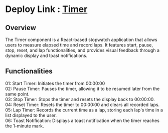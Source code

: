 # Deploy Link : <a href="https://timer-five-liard.vercel.app/">Timer</a>

<h2>Overview</h2>
      <p>The Timer component is a React-based stopwatch application that allows users to measure elapsed time and record laps. It features start, pause, stop, reset, and lap functionalities, and provides visual feedback through a dynamic display and toast notifications.
</p>
<h2>Functionalities
</h2>

   01: Start Timer: Initiates the timer from 00:00:00  <br />
02: Pause Timer: Pauses the timer, allowing it to be resumed later from the same point. <br />
03: Stop Timer: Stops the timer and resets the display back to 00:00:00. <br />
04: Reset Timer: Resets the timer to 00:00:00 and clears all recorded laps. <br />
05: Lap Timer: Records the current time as a lap, storing each lap's time in a list displayed to the user.<br />
06: Toast Notification: Displays a toast notification when the timer reaches the 1-minute mark.

